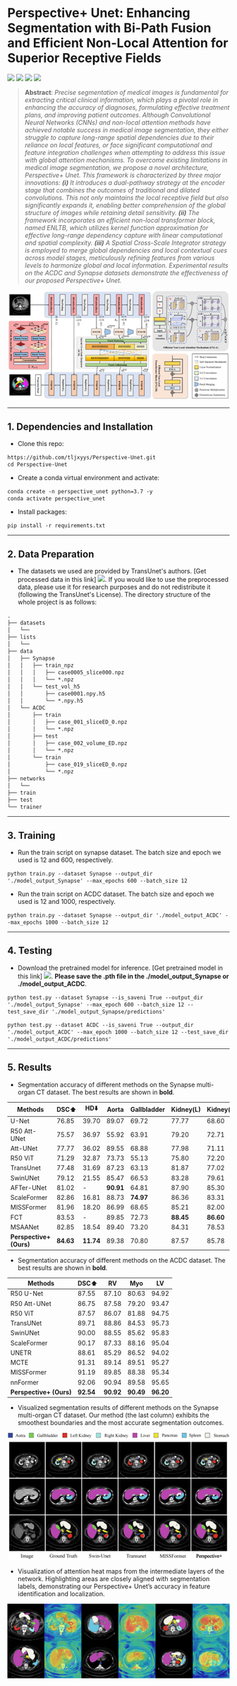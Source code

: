 # Perspective+ Unet: Enhancing Segmentation with Bi-Path Fusion and Efficient Non-Local Attention for Superior Receptive Fields

[![](https://img.shields.io/badge/Project-Page-green.svg)](https://github.com/tljxyys/Perspective-Unet) [![](https://img.shields.io/badge/Paper-ArXiv-red.svg)](https://github.com/tljxyys/Perspective-Unet) [![](https://img.shields.io/badge/Pretrained-🚀Replicate-blue.svg)](https://drive.google.com/drive/folders/1IYZjQWIdCBWFT8fZFC_NQ-sACQH-CNOE?usp=sharing) [![](https://img.shields.io/badge/Dataset-🚀Synapse-blue.svg)](https://drive.google.com/drive/folders/1ACJEoTp-uqfFJ73qS3eUObQh52nGuzCd)

>**Abstract**: _Precise segmentation of medical images is fundamental for extracting critical clinical information, which plays a pivotal role
in enhancing the accuracy of diagnoses, formulating effective treatment plans, and improving patient outcomes. Although Convolutional Neural
Networks (CNNs) and non-local attention methods have achieved notable success in medical image segmentation, they either struggle to capture
long-range spatial dependencies due to their reliance on local features, or face significant computational and feature integration challenges
when attempting to address this issue with global attention mechanisms. To overcome existing limitations in medical image segmentation, we propose
a novel architecture, Perspective+ Unet. This framework is characterized by three major innovations: **(i)** It introduces a dual-pathway strategy
at the encoder stage that combines the outcomes of traditional and dilated convolutions. This not only maintains the local receptive field but
also significantly expands it, enabling better comprehension of the global structure of images while retaining detail sensitivity. **(ii)** The framework
incorporates an efficient non-local transformer block, named ENLTB, which utilizes kernel function approximation for effective long-range dependency
capture with linear computational and spatial complexity. **(iii)** A Spatial Cross-Scale Integrator strategy is employed to merge global dependencies
and local contextual cues across model stages, meticulously refining features from various levels to harmonize global and local information.
Experimental results on the ACDC and Synapse datasets demonstrate the effectiveness of our proposed Perspective+ Unet._
>
![image](https://github.com/tljxyys/Perspective-Unet/blob/main/fig/model_architecture.png)
***
## 1. Dependencies and Installation
* Clone this repo:
```
https://github.com/tljxyys/Perspective-Unet.git
cd Perspective-Unet
```
* Create a conda virtual environment and activate:
```
conda create -n perspective_unet python=3.7 -y
conda activate perspective_unet
```
* Install packages:
```
pip install -r requirements.txt
```
***
## 2. Data Preparation
- The datasets we used are provided by TransUnet's authors. [Get processed data in this link] [![](https://img.shields.io/badge/Dataset-🚀Synapse-blue.svg)](https://drive.google.com/drive/folders/1ACJEoTp-uqfFJ73qS3eUObQh52nGuzCd). If you would like to use the preprocessed data, please use it for research purposes and do not redistribute it (following the TransUnet's License). The directory structure of the whole project is as follows:
```
.
├── datasets
│   └──
├── lists
│   └── 
├── data
│   ├── Synapse
│   │   ├── train_npz
│   │   │   ├── case0005_slice000.npz
│   │   │   └── *.npz
│   │   └── test_vol_h5
│   │       ├── case0001.npy.h5
│   │       └── *.npy.h5
│   └── ACDC
│       ├── train
│       │   ├── case_001_sliceED_0.npz
│       │   └── *.npz
│       ├── test
│       │   ├── case_002_volume_ED.npz
│       │   └── *.npz
│       └── train
│           ├── case_019_sliceED_0.npz
│           └── *.npz
├── networks
│   └── 
├── train
├── test
└── trainer
```
***
## 3. Training
- Run the train script on synapse dataset. The batch size and epoch we used is 12 and 600, respectively.
```
python train.py --dataset Synapse --output_dir './model_output_Synapse' --max_epochs 600 --batch_size 12
```
- Run the train script on ACDC dataset. The batch size and epoch we used is 12 and 1000, respectively.
```
python train.py --dataset Synapse --output_dir './model_output_ACDC' --max_epochs 1000 --batch_size 12
```
***
## 4. Testing
- Download the pretrained model for inference. [Get pretrained model in this link] [![](https://img.shields.io/badge/Pretrained-🚀Replicate-blue.svg)](https://drive.google.com/drive/folders/1IYZjQWIdCBWFT8fZFC_NQ-sACQH-CNOE?usp=sharing). **Please save the .pth file in the ./model_output_Synapse or ./model_output_ACDC**.
```
python test.py --dataset Synapse --is_saveni True --output_dir './model_output_Synapse' --max_epoch 600 --batch_size 12 --test_save_dir './model_output_Synapse/predictions'
```
```
python test.py --dataset ACDC --is_saveni True --output_dir './model_output_ACDC' --max_epoch 1000 --batch_size 12 --test_save_dir './model_output_ACDC/predictions'
```
***
## 5. Results
- Segmentation accuracy of different methods on the Synapse multi-organ CT
dataset. The best results are shown in **bold**.

| Methods | DSC⬆️ | HD⬇️ | Aorta | Gallbladder | Kidney(L) | Kidney(R) | Liver | Pancreas | Spleen | Stomach |
| --- | --- | --- | --- | --- | --- | --- | --- | --- | --- | --- |
| U-Net | 76.85 | 39.70 | 89.07 | 69.72 | 77.77 | 68.60 | 93.43 | 53.98 | 86.67 | 75.58 |
| R50 Att-UNet | 75.57 | 36.97 | 55.92 | 63.91 | 79.20 | 72.71 | 93.56 | 49.37 | 87.19 | 74.95 |
| Att-UNet | 77.77 | 36.02 | 89.55 | 68.88 | 77.98 | 71.11 | 93.57 | 58.04 | 87.30 | 75.75 |
| R50 ViT | 71.29 | 32.87 | 73.73 | 55.13 | 75.80 | 72.20 | 91.51 | 45.99 | 81.99 | 73.95 |
| TransUnet | 77.48 | 31.69 | 87.23 | 63.13 | 81.87 | 77.02 | 94.08 | 55.86 | 85.08 | 75.62 |
| SwinUNet | 79.12 | 21.55 | 85.47 | 66.53 | 83.28 | 79.61 | 94.29 | 56.58 | 90.66 | 76.60 |
| AFTer-UNet | 81.02 | - | __90.91__ | 64.81 | 87.90 | 85.30 | 92.20 | 63.54 | 90.99 | 72.48 | 
| ScaleFormer | 82.86 | 16.81 | 88.73 | __74.97__ | 86.36 | 83.31 | 95.12 | 64.85 | 89.40 | 80.14 |
| MISSFormer | 81.96 | 18.20 | 86.99 | 68.65 | 85.21 | 82.00 | 94.41 | 65.67 | 91.92 | 80.81 |
| FCT | 83.53 | - | 89.85 | 72.73 | __88.45__ | __86.60__ | __95.62__ | 66.25 | 89.77 | 79.42 |
| MSAANet | 82.85 | 18.54 | 89.40 | 73.20 | 84.31 | 78.53 | 95.10 | 68.85 | 91.60 | 81.78 |
| __Perspective+ (Ours)__ | __84.63__ | __11.74__ | 89.38 | 70.80 | 87.57 | 85.78 | 95.30 | __70.71__ | __94.41__ | __83.06__ |

- Segmentation accuracy of different methods on the ACDC dataset. The best
results are shown in **bold**.

| Methods | DSC⬆️ | RV | Myo | LV |
| --- | --- | --- | --- | --- |
| R50 U-Net | 87.55 | 87.10 | 80.63 | 94.92 |
| R50 Att-UNet | 86.75 | 87.58 | 79.20 | 93.47 |
| R50 ViT | 87.57 | 86.07 | 81.88 | 94.75 |
| TransUNet | 89.71 | 88.86 | 84.53 | 95.73 |
| SwinUNet | 90.00 | 88.55 | 85.62 | 95.83 |
| ScaleFormer | 90.17 | 87.33 | 88.16 | 95.04 |
| UNETR | 88.61 | 85.29 | 86.52 | 94.02 |
| MCTE | 91.31 | 89.14 | 89.51 | 95.27 |
| MISSFormer | 91.19 | 89.85 | 88.38 | 95.34 |
| nnFormer | 92.06 | 90.94 | 89.58 | 95.65 |
| **Perspective+ (Ours)** | **92.54** | **90.92** | **90.49** | **96.20** |

- Visualized segmentation results of different methods on the Synapse multi-organ CT dataset. Our method (the last column) exhibits the smoothest boundaries
and the most accurate segmentation outcomes.

![image](https://github.com/tljxyys/Perspective-Unet/blob/main/fig/visual_results.png)

- Visualization of attention heat maps from the intermediate layers of the network. Highlighting areas are closely aligned with segmentation labels, demonstrating
our Perspective+ Unet’s accuracy in feature identification and localization.

![image](https://github.com/tljxyys/Perspective-Unet/blob/main/fig/intermediate.png)


